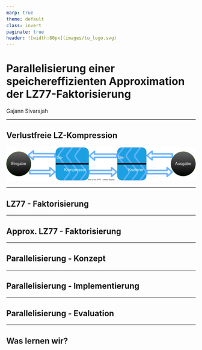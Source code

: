 ```yaml
---
marp: true
theme: default
class: invert
paginate: true
header: ![width:80px](images/tu_logo.svg)
---
```


<!-- _paginate: skip -->

# Parallelisierung einer speichereffizienten Approximation der LZ77-Faktorisierung

Gajann Sivarajah

---

<!-- footer: Gajann Sivarajah-->

## Verlustfreie LZ-Kompression

![bg right:67% fit](images/lossless_compression.svg)

---

## LZ77 - Faktorisierung

---

## Approx. LZ77 - Faktorisierung

---

## Parallelisierung - Konzept

---

## Parallelisierung - Implementierung

---

## Parallelisierung - Evaluation

---

## Was lernen wir?